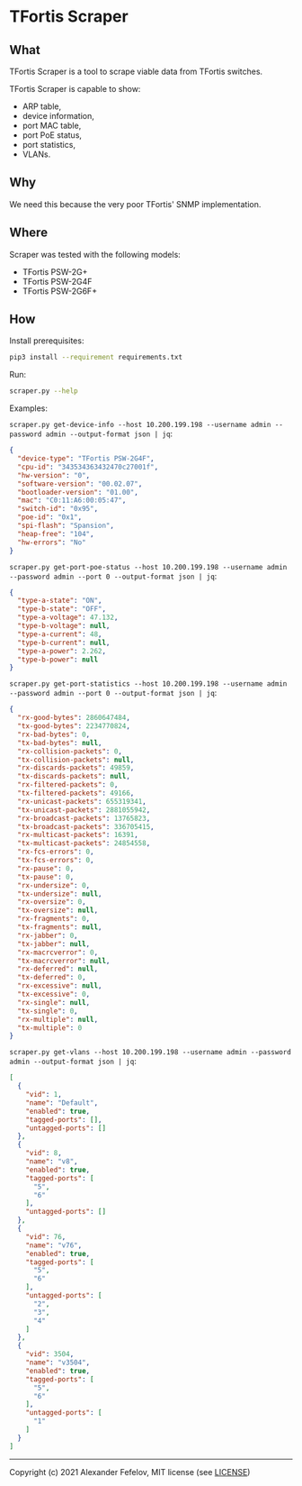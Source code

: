 # TFortis Scraper

## What

TFortis Scraper is a tool to scrape viable data from TFortis switches.

TFortis Scraper is capable to show:

- ARP table,
- device information,
- port MAC table,
- port PoE status,
- port statistics,
- VLANs.

## Why

We need this because the very poor TFortis' SNMP implementation.

## Where

Scraper was tested with the following  models:

- TFortis PSW-2G+
- TFortis PSW-2G4F
- TFortis PSW-2G6F+

## How

Install prerequisites:

```bash
pip3 install --requirement requirements.txt
```

Run:

```bash
scraper.py --help
```

Examples:

`scraper.py get-device-info --host 10.200.199.198 --username admin --password admin --output-format json | jq`:

```json
{
  "device-type": "TFortis PSW-2G4F",
  "cpu-id": "343534363432470c27001f",
  "hw-version": "0",
  "software-version": "00.02.07",
  "bootloader-version": "01.00",
  "mac": "C0:11:A6:00:05:47",
  "switch-id": "0x95",
  "poe-id": "0x1",
  "spi-flash": "Spansion",
  "heap-free": "104",
  "hw-errors": "No"
}
```

`scraper.py get-port-poe-status --host 10.200.199.198 --username admin --password admin --port 0 --output-format json | jq`:

```json
{
  "type-a-state": "ON",
  "type-b-state": "OFF",
  "type-a-voltage": 47.132,
  "type-b-voltage": null,
  "type-a-current": 48,
  "type-b-current": null,
  "type-a-power": 2.262,
  "type-b-power": null
}
```

`scraper.py get-port-statistics --host 10.200.199.198 --username admin --password admin --port 0 --output-format json | jq`:

```json
{
  "rx-good-bytes": 2860647484,
  "tx-good-bytes": 2234770824,
  "rx-bad-bytes": 0,
  "tx-bad-bytes": null,
  "rx-collision-packets": 0,
  "tx-collision-packets": null,
  "rx-discards-packets": 49859,
  "tx-discards-packets": null,
  "rx-filtered-packets": 0,
  "tx-filtered-packets": 49166,
  "rx-unicast-packets": 655319341,
  "tx-unicast-packets": 2881055942,
  "rx-broadcast-packets": 13765823,
  "tx-broadcast-packets": 336705415,
  "rx-multicast-packets": 16391,
  "tx-multicast-packets": 24854558,
  "rx-fcs-errors": 0,
  "tx-fcs-errors": 0,
  "rx-pause": 0,
  "tx-pause": 0,
  "rx-undersize": 0,
  "tx-undersize": null,
  "rx-oversize": 0,
  "tx-oversize": null,
  "rx-fragments": 0,
  "tx-fragments": null,
  "rx-jabber": 0,
  "tx-jabber": null,
  "rx-macrcverror": 0,
  "tx-macrcverror": null,
  "rx-deferred": null,
  "tx-deferred": 0,
  "rx-excessive": null,
  "tx-excessive": 0,
  "rx-single": null,
  "tx-single": 0,
  "rx-multiple": null,
  "tx-multiple": 0
}
```

`scraper.py get-vlans --host 10.200.199.198 --username admin --password admin --output-format json | jq`:

```json
[
  {
    "vid": 1,
    "name": "Default",
    "enabled": true,
    "tagged-ports": [],
    "untagged-ports": []
  },
  {
    "vid": 8,
    "name": "v8",
    "enabled": true,
    "tagged-ports": [
      "5",
      "6"
    ],
    "untagged-ports": []
  },
  {
    "vid": 76,
    "name": "v76",
    "enabled": true,
    "tagged-ports": [
      "5",
      "6"
    ],
    "untagged-ports": [
      "2",
      "3",
      "4"
    ]
  },
  {
    "vid": 3504,
    "name": "v3504",
    "enabled": true,
    "tagged-ports": [
      "5",
      "6"
    ],
    "untagged-ports": [
      "1"
    ]
  }
]
```

---

Copyright (c) 2021 Alexander Fefelov, MIT license (see [LICENSE](LICENSE))
